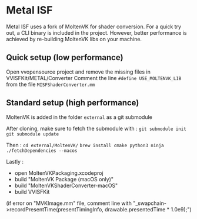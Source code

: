 # Metal ISF

Metal ISF uses a fork of MoltenVK for shader conversion. For a quick try out, a CLI binary is included in the project. However, better performance is achieved by re-building MoltenVK libs on your machine.

## Quick setup (low performance)

Open vvopensource project and remove the missing files in VVISFKit/METAL/Converter
Comment the line `#define USE_MOLTENVK_LIB` from the file `MISFShaderConverter.mm`


## Standard setup (high performance)

MoltenVK is added in the folder `external` as a git submodule

After cloning, make sure to fetch the submodule with :
`git submodule init `
`git submodule update`
    

Then :
`cd external/MoltenVK/`
`brew install cmake python3 ninja`
`./fetchDependencies --macos`


Lastly :
- open MoltenVKPackaging.xcodeproj
- build "MoltenVK Package (macOS only)"
- build "MoltenVKShaderConverter-macOS"
- build VVISFKit

(if error on "MVKImage.mm" file, comment line with "_swapchain->recordPresentTime(presentTimingInfo, drawable.presentedTime * 1.0e9);")
```
